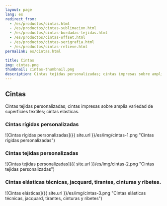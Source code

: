 ```yaml
---
layout: page
lang: es
redirect_from:
  - /es/productos/cintas.html
  - /es/productos/cintas-sublimacion.html
  - /es/productos/cintas-bordadas-tejidas.html
  - /es/productos/cintas-offset.html
  - /es/productos/cintas-serigrafia.html
  - /es/productos/cintas-relieve.html
permalink: es/cintas.html

title: Cintas
img: cintas.png
thumbnail: cintas-thumbnail.png
description: Cintas tejidas personalizadas; cintas impresas sobre amplia variedad de superfícies textiles; cintas elásticas. 
---
```

## Cintas
Cintas tejidas personalizadas; cintas impresas sobre amplia variedad de superfícies textiles; cintas elásticas.

### Cintas rígidas personalizadas
![Cintas rígidas personalizadas]({{ site.url }}/es/img/cintas-1.png "Cintas rígidas personalizadas")

### Cintas tejidas personalizadas
![Cintas tejidas personalizadas]({{ site.url }}/es/img/cintas-2.png "Cintas tejidas personalizadas")

### Cintas elásticas técnicas, jacquard, tirantes, cinturas y ribetes.
![Cintas elásticas]({{ site.url }}/es/img/cintas-3.png "Cintas elásticas técnicas, jacquard, tirantes, cinturas y ribetes")

